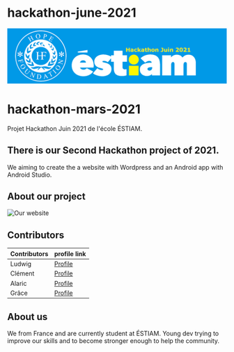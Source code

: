 # hackathon-june-2021

![Banner](images/banner.jpg)

# hackathon-mars-2021
Projet Hackathon Juin 2021 de l'école ÉSTIAM. 

## There is our Second Hackathon project of 2021.

We aiming to create the a website with Wordpress and an Android app with Android Studio.

## About our project

![Our website](images/background.jpg)



## Contributors

| Contributors | profile link |
| ------ | ------ |
| Ludwig | [Profile](https://github.com/LeDeutsch)  |
| Clément | [Profile](https://github.com/grabux)  |
| Alaric | [Profile](https://github.com/Ewerav)  |
| Grâce | [Profile](https://github.com/grace848)  |


## About us

We from France and are currently student at ÉSTIAM.
Young dev trying to improve our skills and to become stronger enough to help the community.

